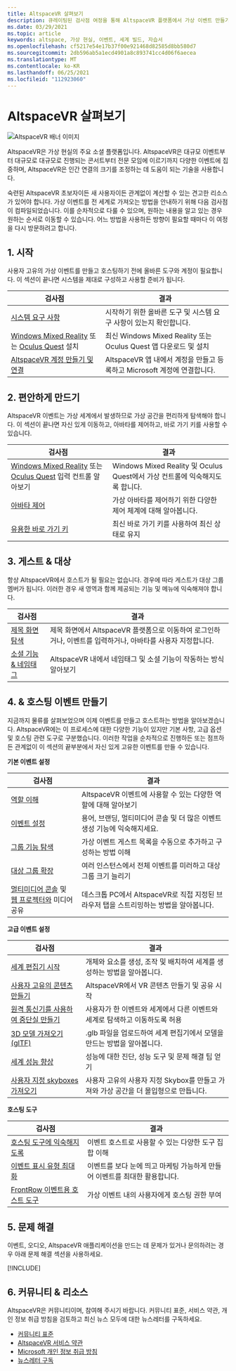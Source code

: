 ```yaml
---
title: AltspaceVR 살펴보기
description: 큐레이팅된 검사점 여정을 통해 AltspaceVR 플랫폼에서 가상 이벤트 만들기 및 호스팅을 시작합니다.
ms.date: 03/29/2021
ms.topic: article
keywords: altspace, 가상 현실, 이벤트, 세계 빌드, 자습서
ms.openlocfilehash: cf5217e54e17b37f00e921468d82585d8bb580d7
ms.sourcegitcommit: 2db596ab5a1ecd4901a8c893741cc4d06f6aecea
ms.translationtype: MT
ms.contentlocale: ko-KR
ms.lasthandoff: 06/25/2021
ms.locfileid: "112923060"
---
```

# <a name="exploring-altspacevr"></a>AltspaceVR 살펴보기

![AltspaceVR 배너 이미지](images/altspace-vr-banner.png)

AltspaceVR은 가상 현실의 주요 소셜 플랫폼입니다. AltspaceVR은 대규모 이벤트부터 대규모로 대규모로 진행되는 콘서트부터 전문 모임에 이르기까지 다양한 이벤트에 집중하며, AltspaceVR은 인간 연결의 크기를 조정하는 데 도움이 되는 기술을 사용합니다.

숙련된 AltspaceVR 초보자이든 새 사용자이든 관계없이 계산할 수 있는 견고한 리소스가 있어야 합니다. 가상 이벤트를 전 세계로 가져오는 방법을 안내하기 위해 다음 검사점이 컴파일되었습니다. 이를 순차적으로 다룰 수 있으며, 원하는 내용을 알고 있는 경우 원하는 순서로 이동할 수 있습니다. 어느 방법을 사용하든 방향이 필요할 때마다 이 여정을 다시 방문하려고 합니다.

## <a name="1-getting-started"></a>1. 시작

사용자 고유의 가상 이벤트를 만들고 호스팅하기 전에 올바른 도구와 계정이 필요합니다. 이 섹션이 끝나면 시스템을 제대로 구성하고 사용할 준비가 됩니다.

|  검사점  |  결과  |
| --- | --- |
| [시스템 요구 사항](getting-started/system-requirements.md) | 시작하기 위한 올바른 도구 및 시스템 요구 사항이 있는지 확인합니다. |
| [Windows Mixed Reality](getting-started/wmr-installation.md) 또는 [Oculus Quest](getting-started/oculus-installation.md) 설치| 최신 Windows Mixed Reality 또는 Oculus Quest 앱 다운로드 및 설치 |
| [AltspaceVR 계정 만들기 및 연결](getting-started/creating-and-linking-accounts.md) | AltspaceVR 앱 내에서 계정을 만들고 등록하고 Microsoft 계정에 연결합니다.|

## <a name="2-getting-comfortable"></a>2. 편안하게 만드기

AltspaceVR 이벤트는 가상 세계에서 발생하므로 가상 공간을 편리하게 탐색해야 합니다. 이 섹션이 끝나면 자신 있게 이동하고, 아바타를 제어하고, 바로 가기 키를 사용할 수 있습니다.

|  검사점  |  결과  |
| --- | --- |
| [Windows Mixed Reality](getting-started/wmr-controls.md) 또는 [Oculus Quest](getting-started/oculus-controls.md) 입력 컨트롤 알아보기 | Windows Mixed Reality 및 Oculus Quest에서 가상 컨트롤에 익숙해지도록 합니다. |
| [아바타 제어](getting-started/avatar-controls.md) | 가상 아바타를 제어하기 위한 다양한 제어 체계에 대해 알아봅니다. |
| [유용한 바로 가기 키](getting-started/keyboard-shortcuts.md) | 최신 바로 가기 키를 사용하여 최신 상태로 유지 |

## <a name="3-for-guests--audiences"></a>3. 게스트 & 대상

항상 AltspaceVR에서 호스트가 될 필요는 없습니다. 경우에 따라 게스트가 대상 그룹 멤버가 됩니다. 이러한 경우 새 영역과 함께 제공되는 기능 및 메뉴에 익숙해져야 합니다.

|  검사점  |  결과  |
| --- | --- |
| [제목 화면 탐색](community/exploring-title-screen.md) | 제목 화면에서 AltspaceVR 플랫폼으로 이동하여 로그인하거나, 이벤트를 입력하거나, 아바타를 사용자 지정합니다. |
| [소셜 기능 & 네임태그](faqs/nametags.md) | AltspaceVR 내에서 네임태그 및 소셜 기능이 작동하는 방식 알아보기 |

## <a name="4-creating--hosting-events"></a>4. & 호스팅 이벤트 만들기

지금까지 물류를 살펴보었으며 이제 이벤트를 만들고 호스트하는 방법을 알아보겠습니다. AltspaceVR에는 이 프로세스에 대한 다양한 기능이 있지만 기본 사항, 고급 옵션 및 호스팅 관련 도구로 구분했습니다. 이러한 작업을 순차적으로 진행하든 또는 점프하든 관계없이 이 섹션의 끝부분에서 자신 있게 고유한 이벤트를 만들 수 있습니다.

**기본 이벤트 설정**

|  검사점  |  결과  |
| --- | --- |
| [역할 이해](getting-started/roles.md) | AltspaceVR 이벤트에 사용할 수 있는 다양한 역할에 대해 알아보기 |
| [이벤트 설정](tutorials/creating-an-event.md) | 용어, 브랜딩, 멀티미디어 콘솔 및 더 많은 이벤트 생성 기능에 익숙해지세요. |
| [그룹 기능 탐색](tutorials/group-features.md) | 가상 이벤트 게스트 목록을 수동으로 추가하고 구성하는 방법 이해 |
| [대상 그룹 확장](faqs/scaling-audiences.md) | 여러 인스턴스에서 전체 이벤트를 미러하고 대상 그룹 크기 늘리기 |
| [멀티미디어 콘솔](tutorials/multimedia-console.md) 및 [웹 프로젝터와](tutorials/web-projector-streaming.md) 미디어 공유 | 데스크톱 PC에서 AltspaceVR로 직접 지정된 브라우저 탭을 스트리밍하는 방법을 알아봅니다. |

**고급 이벤트 설정**

|  검사점  |  결과  |
| --- | --- |
| [세계 편집기 시작](world-building/world-editor-getting-started.md) | 개체와 요소를 생성, 조작 및 배치하여 세계를 생성하는 방법을 알아봅니다. |
| [사용자 고유의 콘텐츠 만들기](community/creating-content.md) | AltspaceVR에서 VR 콘텐츠 만들기 및 공유 시작 |
| [원격 통신기를 사용하여 중단실 만들기](tutorials/teleporting.md) | 사용자가 한 이벤트와 세계에서 다른 이벤트와 세계로 탐색하고 이동하도록 허용 |
| [3D 모델 가져오기(glTF)](world-building/importing-models.md) | .glb 파일을 업로드하여 세계 편집기에서 모델을 만드는 방법을 알아봅니다. |
| [세계 성능 향상](world-building/improving-performance.md) | 성능에 대한 진단, 성능 도구 및 문제 해결 팁 얻기 |
| [사용자 지정 skyboxes 가져오기](world-building/uploading-custom-skyboxes.md) | 사용자 고유의 사용자 지정 Skybox를 만들고 가져와 가상 공간을 더 몰입형으로 만듭니다. |

**호스팅 도구**

|  검사점  |  결과  |
| --- | --- |
| [호스팅 도구에 익숙해지도록](tutorials/host-tools-overview.md) | 이벤트 호스트로 사용할 수 있는 다양한 도구 집합 이해 |
| [이벤트 표시 유형 최대화](tutorials/main-events.md) | 이벤트를 보다 눈에 띄고 마케팅 가능하게 만들어 이벤트를 최대한 활용합니다. |
| [FrontRow 이벤트용 호스트 도구](tutorials/host-tools-for-events.md) | 가상 이벤트 내의 사용자에게 호스팅 권한 부여 |

## <a name="5-troubleshooting"></a>5. 문제 해결

이벤트, 오디오, AltspaceVR 애플리케이션을 만드는 데 문제가 있거나 문의하려는 경우 아래 문제 해결 섹션을 사용하세요. 

[!INCLUDE[](includes/troubleshooting.md)]

## <a name="6-community--resources"></a>6. 커뮤니티 & 리소스

AltspaceVR은 커뮤니티이며, 참여해 주시기 바랍니다. 커뮤니티 표준, 서비스 약관, 개인 정보 취급 방침을 검토하고 최신 뉴스 모두에 대한 뉴스레터를 구독하세요.

* [커뮤니티 표준](community/community-standards.md)
* [AltspaceVR 서비스 약관](community/terms-of-service.md)
* [Microsoft 개인 정보 취급 방침](https://privacy.microsoft.com/privacystatement)
* [뉴스레터 구독](community/newsletter-subscriptions.md)